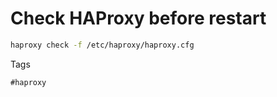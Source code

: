 # Check HAProxy before restart

```bash
haproxy check -f /etc/haproxy/haproxy.cfg
```
Tags
```
#haproxy
```

